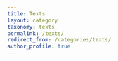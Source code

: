 ```yaml
---
title: Texts
layout: category
taxonomy: texts
permalink: /texts/
redirect_from: /categories/texts/
author_profile: true
---
```

